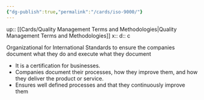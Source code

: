 ```yaml
---
{"dg-publish":true,"permalink":"/cards/iso-9000/"}
---
```


up:: [[Cards/Quality Management Terms and Methodologies\|Quality Management Terms and Methodologies]] 
x:: 
d:: c

Organizational for International Standards to ensure the companies document what they do and execute what they document
- It is a certification for businesses.
- Companies document their processes, how they improve them, and how they deliver the product or service. 
- Ensures well defined processes and that they continuously improve them 